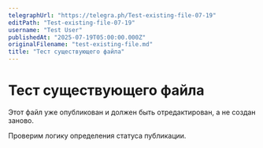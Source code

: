 ```yaml
---
telegraphUrl: "https://telegra.ph/Test-existing-file-07-19"
editPath: "Test-existing-file-07-19"
username: "Test User"
publishedAt: "2025-07-19T05:00:00.000Z"
originalFilename: "test-existing-file.md"
title: "Тест существующего файла"
---
```


# Тест существующего файла

Этот файл уже опубликован и должен быть отредактирован, а не создан заново.

Проверим логику определения статуса публикации.
